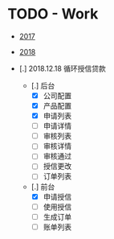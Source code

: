 # TODO - Work

- [2017](work/2017.md)
- [2018](work/2018.md)

- [.] 2018.12.18 循环授信贷款
    - [.] 后台
        - [X] 公司配置
        - [X] 产品配置
        - [X] 申请列表
        - [ ] 申请详情
        - [ ] 审核列表
        - [ ] 审核详情
        - [ ] 审核通过
        - [ ] 授信更改
        - [ ] 订单列表
    - [.] 前台
        - [X] 申请授信
        - [ ] 使用授信
        - [ ] 生成订单
        - [ ] 账单列表
